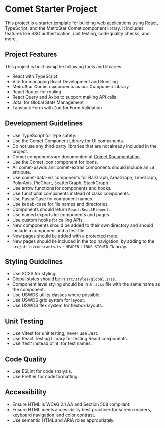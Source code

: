 # Comet Starter Project

This project is a starter template for building web applications using React, TypeScript, and the MetroStar Comet component library. It includes features like SSO authentication, unit testing, code quality checks, and more.

## Project Features

This project is built using the following tools and libraries:

- React with TypeScript
- Vite for managing React Development and Bundling
- MetroStar Comet components as our Component Library
- React Router for routing
- React Query and Axios to support making API calls
- Jotai for Global State Management
- Tanstack Form with Zod for Form Validation

## Development Guidelines

- Use TypeScript for type safety.
- Use the Comet Component Library for UI components.
- Do not use any third-party libraries that are not already included in the project.
- Comet components are documented at [Comet Documentation](https://metrostar.github.io/comet).
- Use the Comet Icon component for icons.
- All comet-uswds and comet-extras components should include an `id` attribute.
- Use comet-data-viz components for BarGraph, AreaGraph, LineGraph, PolarAxis, PieChart, ScatterGraph, StackGraph.
- Use arrow functions for components and hooks.
- Use functional components instead of class components.
- Use PascalCase for component names.
- Use kebab-case for file names and directories.
- Components should return `React.ReactElement`.
- Use named exports for components and pages.
- Use custom hooks for calling APIs.
- New components should be added to their own directory and should include a component and a test file.
- New pages should be added with a protected route.
- New pages should be included in the top navigation, by adding to the `src/utils/constants.ts` - `HEADER_LINKS_SIGNED_IN` array.

## Styling Guidelines

- Use SCSS for styling.
- Global styles should be in `src/styles/global.scss`.
- Component level styling should be in a `.scss` file with the same name as the component.
- Use USWDS utility classes where possible.
- Use USWDS grid system for layout.
- Use USWDS flex system for flexbox layouts.

## Unit Testing

- Use Vitest for unit testing, never use Jest.
- Use React Testing Library for testing React components.
- Use 'test' instead of 'it' for test names.

## Code Quality

- Use ESLint for code analysis.
- Use Prettier for code formatting.

## Accessibility

- Ensure HTML is WCAG 2.1 AA and Section 508 compliant.
- Ensure HTML meets accessibility best practices for screen readers, keyboard navigation, and color contrast.
- Use semantic HTML and ARIA roles appropriately.
